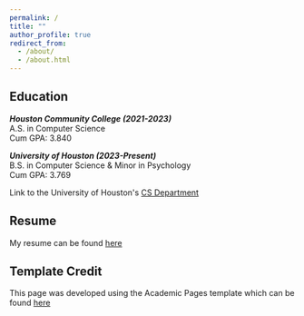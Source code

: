 ```yaml
---
permalink: /
title: ""
author_profile: true
redirect_from: 
  - /about/
  - /about.html
---
```

Education
------
_**Houston Community College (2021-2023)**_\
A.S. in Computer Science\
Cum GPA: 3.840

_**University of Houston (2023-Present)**_\
B.S. in Computer Science & Minor in Psychology\
Cum GPA: 3.769

Link to the University of Houston's [CS Department](cs.uh.edu)

Resume
------
My resume can be found [here](https://makssla.github.io/files/resume.pdf)

Template Credit
------
This page was developed using the Academic Pages template which can be found [here](https://github.com/academicpages/academicpages.github.io)
